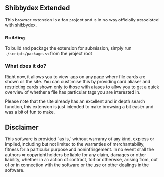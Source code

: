 ## Shibbydex Extended
This browser extension is a fan project and is in no way officially associated with shibbydex.

### Building
To build and package the extension for submission, simply run `./scripts/package.sh` from the project root

### What does it do?
Right now, it allows you to view tags on any page where file cards are shown on the site. You can customise this by providing card aliases and restricting cards shown only to those with aliases to allow you to get a quick overview of whether a file has particular tags you are interested in.


Please note that the site already has an excellent and in depth search function, this extension is just intended to make browsing a bit easier and was a bit of fun to make.

## Disclaimer
This software is provided "as is," without warranty of any kind, express or implied, including but not limited to the warranties of merchantability, fitness for a particular purpose and noninfringement. In no event shall the authors or copyright holders be liable for any claim, damages or other liability, whether in an action of contract, tort or otherwise, arising from, out of or in connection with the software or the use or other dealings in the software.
